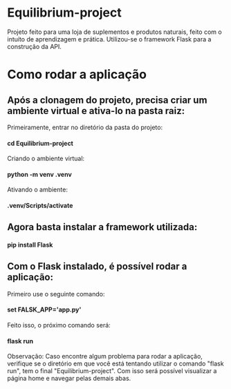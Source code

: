 # Equilibrium-project
Projeto feito para uma loja de suplementos e produtos naturais, feito com o intuíto de aprendizagem e prática.
Utilizou-se o framework Flask para a construção da API.

# Como rodar a aplicação
## Após a clonagem do projeto, precisa criar um ambiente virtual e ativa-lo na pasta raiz:
Primeiramente, entrar no diretório da pasta do projeto:
#### cd Equilibrium-project
Criando o ambiente virtual:
#### python -m venv .venv
Ativando o ambiente:
#### .venv/Scripts/activate

## Agora basta instalar a framework utilizada:
#### pip install Flask

## Com o Flask instalado, é possível rodar a aplicação:
Primeiro use o seguinte comando:
#### set FALSK_APP='app.py'
Feito isso, o próximo comando será:
#### flask run

Observação: Caso encontre algum problema para rodar a aplicação, verifique se o diretório em que você está tentando utilizar o comando "flask run", tem o final "Equilibrium-project".
Com isso será possível visualizar a página home e navegar pelas demais abas. 
